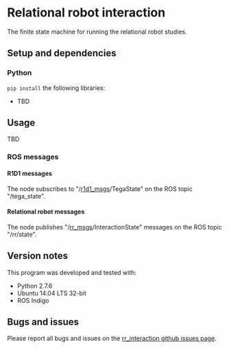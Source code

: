 # Relational robot interaction

The finite state machine for running the relational robot studies.

## Setup and dependencies

### Python

`pip install` the following libraries:

- TBD

## Usage

TBD

### ROS messages

#### R1D1 messages

The node subscribes to "/[r1d1\_msgs](https://github.com/mitmedialab/r1d1_msgs
"/r1d1_msgs")/TegaState" on the ROS topic "/tega_state".

#### Relational robot messages

The node publishes
"/[rr_msgs](https://github.com/mitmedialab/rr_msgs)/InteractionState"
messages on the ROS topic "/rr/state".

## Version notes

This program was developed and tested with:

- Python 2.7.6
- Ubuntu 14.04 LTS 32-bit
- ROS Indigo

## Bugs and issues

Please report all bugs and issues on the [rr_interaction github issues
page](https://github.com/mitmedialab/rr_interaction/issues).

